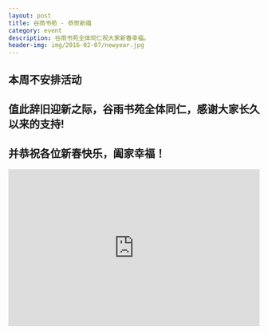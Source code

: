 ```yaml
---
layout: post
title: 谷雨书苑 - 恭贺新禧
category: event
description: 谷雨书苑全体同仁祝大家新春幸福。
header-img: img/2016-02-07/newyear.jpg
---
```


## 本周不安排活动

## 值此辞旧迎新之际，谷雨书苑全体同仁，感谢大家长久以来的支持!

## 并恭祝各位新春快乐，阖家幸福！

<iframe width="100%" height="315" src="https://www.youtube.com/embed/6-Y-3vjMZ2c" frameborder="0" allowfullscreen></iframe>
